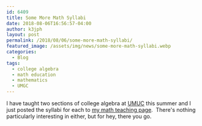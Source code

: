```yaml
---
id: 6409
title: Some More Math Syllabi
date: 2018-08-06T16:56:57-04:00
author: k3jph
layout: post
permalink: /2018/08/06/some-more-math-syllabi/
featured_image: /assets/img/news/some-more-math-syllabi.webp
categories:
  - Blog
tags:
  - college algebra
  - math education
  - mathematics
  - UMGC
---
```


I have taught two sections of college algebra at
[UMUC](https://www.umuc.edu) this summer and I just posted the
syllabi for each to [my math teaching page](/teaching).  There's
nothing particularly interesting in either, but for hey, there you
go.
